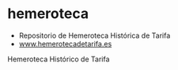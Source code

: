 # hemeroteca
* Repositorio de Hemeroteca Histórica de Tarifa
* www.hemerotecadetarifa.es
<div>Hemeroteca Histórico de Tarifa</div>
